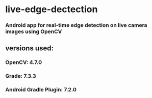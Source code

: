 # live-edge-dectection
### Android app for real-time edge detection on live camera images using OpenCV
## versions used:
### OpenCV: 4.7.0 
### Grade: 7.3.3
### Android Gradle Plugin: 7.2.0 
